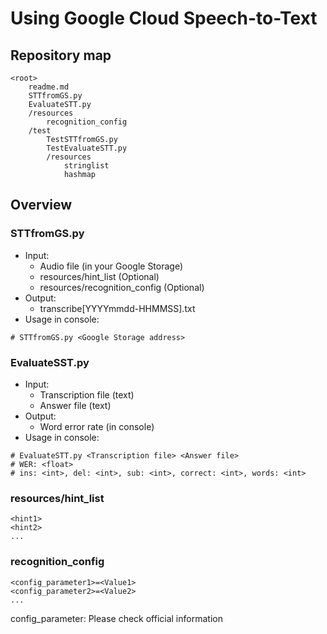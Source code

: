# Using Google Cloud Speech-to-Text

## Repository map
```
<root>
    readme.md
    STTfromGS.py
    EvaluateSTT.py
    /resources
        recognition_config
    /test
        TestSTTfromGS.py
        TestEvaluateSTT.py
        /resources
            stringlist
            hashmap
```

## Overview
### STTfromGS.py
- Input: 
    - Audio file (in your Google Storage)
    - resources/hint_list (Optional)
    - resources/recognition_config (Optional)
- Output:
    - transcribe[YYYYmmdd-HHMMSS].txt
- Usage in console: 
```
# STTfromGS.py <Google Storage address>
```

### EvaluateSST.py
- Input: 
    - Transcription file (text)
    - Answer file (text)
- Output:
    - Word error rate (in console)
- Usage in console: 
 ```
 # EvaluateSTT.py <Transcription file> <Answer file>
 # WER: <float>
 # ins: <int>, del: <int>, sub: <int>, correct: <int>, words: <int>
 ```
    
    
### resources/hint_list
```
<hint1>
<hint2>
...
```

### recognition_config
```
<config_parameter1>=<Value1>
<config_parameter2>=<Value2>
...
```
config_parameter: Please check official information